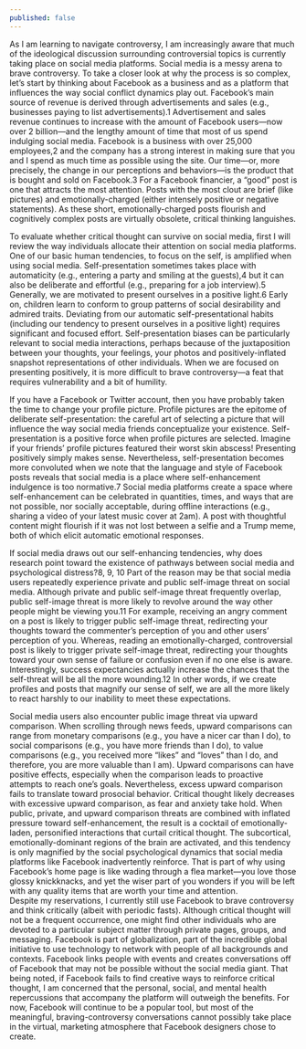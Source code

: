 ```yaml
---
published: false
---
```


As I am learning to navigate controversy, I am increasingly aware that much of the ideological discussion surrounding controversial topics is currently taking place on social media platforms. Social media is a messy arena to brave controversy. To take a closer look at why the process is so complex, let’s start by thinking about Facebook as a business and as a platform that influences the way social conflict dynamics play out. Facebook’s main source of revenue is derived through advertisements and sales (e.g., businesses paying to list advertisements).1 Advertisement and sales revenue continues to increase with the amount of Facebook users—now over 2 billion—and the lengthy amount of time that most of us spend indulging social media. Facebook is a business with over 25,000 employees,2 and the company has a strong interest in making sure that you and I spend as much time as possible using the site. Our time—or, more precisely, the change in our perceptions and behaviors—is the product that is bought and sold on Facebook.3 For a Facebook financier, a “good” post is one that attracts the most attention. Posts with the most clout are brief (like pictures) and emotionally-charged (either intensely positive or negative statements). As these short, emotionally-charged posts flourish and cognitively complex posts are virtually obsolete, critical thinking languishes. 

To evaluate whether critical thought can survive on social media, first I will review the way individuals allocate their attention on social media platforms. One of our basic human tendencies, to focus on the self, is amplified when using social media. Self-presentation sometimes takes place with automaticity (e.g., entering a party and smiling at the guests),4 but it can also be deliberate and effortful (e.g., preparing for a job interview).5 Generally, we are motivated to present ourselves in a positive light.6 Early on, children learn to conform to group patterns of social desirability and admired traits. Deviating from our automatic self-presentational habits (including our tendency to present ourselves in a positive light) requires significant and focused effort. Self-presentation biases can be particularly relevant to social media interactions, perhaps because of the juxtaposition between your thoughts, your feelings, your photos and positively-inflated snapshot representations of other individuals. When we are focused on presenting positively, it is more difficult to brave controversy—a feat that requires vulnerability and a bit of humility. 

If you have a Facebook or Twitter account, then you have probably taken the time to change your profile picture. Profile pictures are the epitome of deliberate self-presentation: the careful art of selecting a picture that will influence the way social media friends conceptualize your existence. Self-presentation is a positive force when profile pictures are selected. Imagine if your friends’ profile pictures featured their worst skin abscess! Presenting positively simply makes sense. Nevertheless, self-presentation becomes more convoluted when we note that the language and style of Facebook posts reveals that social media is a place where self-enhancement indulgence is too normative.7 Social media platforms create a space where self-enhancement can be celebrated in quantities, times, and ways that are not possible, nor socially acceptable, during offline interactions (e.g., sharing a video of your latest music cover at 2am). A post with thoughtful content might flourish if it was not lost between a selfie and a Trump meme, both of which elicit automatic emotional responses.

If social media draws out our self-enhancing tendencies, why does research point toward the existence of pathways between social media and psychological distress?8, 9, 10 Part of the reason may be that social media users repeatedly experience private and public self-image threat on social media. Although private and public self-image threat frequently overlap, public self-image threat is more likely to revolve around the way other people might be viewing you.11 For example, receiving an angry comment on a post is likely to trigger public self-image threat, redirecting your thoughts toward the commenter’s perception of you and other users’ perception of you. Whereas, reading an emotionally-charged, controversial post is likely to trigger private self-image threat, redirecting your thoughts toward your own sense of failure or confusion even if no one else is aware. Interestingly, success expectancies actually increase the chances that the self-threat will be all the more wounding.12 In other words, if we create profiles and posts that magnify our sense of self, we are all the more likely to react harshly to our inability to meet these expectations. 

Social media users also encounter public image threat via upward comparison. When scrolling through news feeds, upward comparisons can range from monetary comparisons (e.g., you have a nicer car than I do), to social comparisons (e.g., you have more friends than I do), to value comparisons (e.g., you received more “likes” and “loves” than I do, and therefore, you are more valuable than I am). Upward comparisons can have positive effects, especially when the comparison leads to proactive attempts to reach one’s goals. Nevertheless, excess upward comparison fails to translate toward prosocial behavior. Critical thought likely decreases with excessive upward comparison, as fear and anxiety take hold. When public, private, and upward comparison threats are combined with inflated pressure toward self-enhancement, the result is a cocktail of emotionally-laden, personified interactions that curtail critical thought. The subcortical, emotionally-dominant regions of the brain are activated, and this tendency is only magnified by the social psychological dynamics that social media platforms like Facebook inadvertently reinforce. That is part of why using Facebook’s home page is like wading through a flea market—you love those glossy knickknacks, and yet the wiser part of you wonders if you will be left with any quality items that are worth your time and attention. 					  
Despite my reservations, I currently still use Facebook to brave controversy and think critically (albeit with periodic fasts). Although critical thought will not be a frequent occurrence, one might find other individuals who are devoted to a particular subject matter through private pages, groups, and messaging. Facebook is part of globalization, part of the incredible global initiative to use technology to network with people of all backgrounds and contexts. Facebook links people with events and creates conversations off of Facebook that may not be possible without the social media giant. That being noted, if Facebook fails to find creative ways to reinforce critical thought, I am concerned that the personal, social, and mental health repercussions that accompany the platform will outweigh the benefits. For now, Facebook will continue to be a popular tool, but most of the meaningful, braving-controversy conversations cannot possibly take place in the virtual, marketing atmosphere that Facebook designers chose to create.  	
 	
